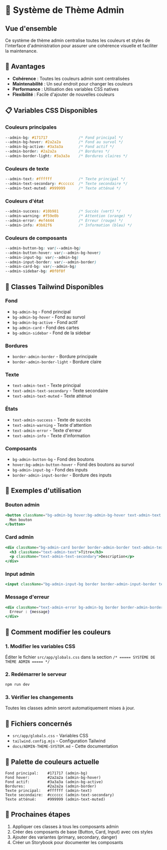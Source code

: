 # 🎨 Système de Thème Admin

## Vue d'ensemble

Ce système de thème admin centralise toutes les couleurs et styles de l'interface d'administration pour assurer une cohérence visuelle et faciliter la maintenance.

## 🎯 Avantages

- **Cohérence** : Toutes les couleurs admin sont centralisées
- **Maintenabilité** : Un seul endroit pour changer les couleurs
- **Performance** : Utilisation des variables CSS natives
- **Flexibilité** : Facile d'ajouter de nouvelles couleurs

## 📋 Variables CSS Disponibles

### Couleurs principales
```css
--admin-bg: #171717              /* Fond principal */
--admin-bg-hover: #2a2a2a        /* Fond au survol */
--admin-bg-active: #3a3a3a       /* Fond actif */
--admin-border: #2a2a2a          /* Bordures */
--admin-border-light: #3a3a3a    /* Bordures claires */
```

### Couleurs de texte
```css
--admin-text: #ffffff            /* Texte principal */
--admin-text-secondary: #cccccc  /* Texte secondaire */
--admin-text-muted: #999999      /* Texte atténué */
```

### Couleurs d'état
```css
--admin-success: #10b981         /* Succès (vert) */
--admin-warning: #f59e0b         /* Attention (orange) */
--admin-error: #ef4444           /* Erreur (rouge) */
--admin-info: #3b82f6            /* Information (bleu) */
```

### Couleurs de composants
```css
--admin-button-bg: var(--admin-bg)
--admin-button-hover: var(--admin-bg-hover)
--admin-input-bg: var(--admin-bg)
--admin-input-border: var(--admin-border)
--admin-card-bg: var(--admin-bg)
--admin-sidebar-bg: #0f0f0f
```

## 🚀 Classes Tailwind Disponibles

### Fond
- `bg-admin-bg` - Fond principal
- `bg-admin-bg-hover` - Fond au survol
- `bg-admin-bg-active` - Fond actif
- `bg-admin-card` - Fond des cartes
- `bg-admin-sidebar` - Fond de la sidebar

### Bordures
- `border-admin-border` - Bordure principale
- `border-admin-border-light` - Bordure claire

### Texte
- `text-admin-text` - Texte principal
- `text-admin-text-secondary` - Texte secondaire
- `text-admin-text-muted` - Texte atténué

### États
- `text-admin-success` - Texte de succès
- `text-admin-warning` - Texte d'attention
- `text-admin-error` - Texte d'erreur
- `text-admin-info` - Texte d'information

### Composants
- `bg-admin-button-bg` - Fond des boutons
- `hover:bg-admin-button-hover` - Fond des boutons au survol
- `bg-admin-input-bg` - Fond des inputs
- `border-admin-input-border` - Bordure des inputs

## 📝 Exemples d'utilisation

### Bouton admin
```jsx
<button className="bg-admin-bg hover:bg-admin-bg-hover text-admin-text border border-admin-border">
  Mon bouton
</button>
```

### Card admin
```jsx
<div className="bg-admin-card border border-admin-border text-admin-text">
  <h3 className="text-admin-text">Titre</h3>
  <p className="text-admin-text-secondary">Description</p>
</div>
```

### Input admin
```jsx
<input className="bg-admin-input-bg border border-admin-input-border text-admin-text" />
```

### Message d'erreur
```jsx
<div className="text-admin-error bg-admin-bg border border-admin-border">
  Erreur : {message}
</div>
```

## 🔧 Comment modifier les couleurs

### 1. Modifier les variables CSS
Éditer le fichier `src/app/globals.css` dans la section `/* ===== SYSTÈME DE THÈME ADMIN ===== */`

### 2. Redémarrer le serveur
```bash
npm run dev
```

### 3. Vérifier les changements
Toutes les classes admin seront automatiquement mises à jour.

## 📁 Fichiers concernés

- `src/app/globals.css` - Variables CSS
- `tailwind.config.mjs` - Configuration Tailwind
- `docs/ADMIN-THEME-SYSTEM.md` - Cette documentation

## 🎨 Palette de couleurs actuelle

```
Fond principal:    #171717 (admin-bg)
Fond hover:        #2a2a2a (admin-bg-hover)
Fond actif:        #3a3a3a (admin-bg-active)
Bordures:          #2a2a2a (admin-border)
Texte principal:   #ffffff (admin-text)
Texte secondaire:  #cccccc (admin-text-secondary)
Texte atténué:     #999999 (admin-text-muted)
```

## 🚀 Prochaines étapes

1. Appliquer ces classes à tous les composants admin
2. Créer des composants de base (Button, Card, Input) avec ces styles
3. Ajouter des variantes (primary, secondary, danger)
4. Créer un Storybook pour documenter les composants
